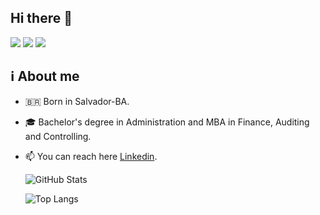 ## Hi there 👋

<a href="https://www.linkedin.com/in/monise-felzemburgh/)" target="_blank"><img src="https://img.shields.io/badge/-LinkedIn-%230077B5?style=for-the-badge&logo=linkedin& logoColor=white" target="_blank"></a>
<a href = "mailto:monifelzem03@hotmail.com"><img src="https://img.shields.io/badge/-Gmail-%23333?style=for-the-badge&logo=gmail&logoColor=white" target="_blank"></a>
<a href = "https://www.instagram.com/monafelzem/"><img src="https://img.shields.io/badge/Instagram-E4405F?style=for-the-badge&logo=instagram&logoColor=white" target="_blank"></a>


## ℹ️ About me

- 🇧🇷 Born in Salvador-BA.
- 🎓 Bachelor's degree in Administration and MBA in Finance, Auditing and Controlling.
- 📫 You can reach here [Linkedin](https://www.linkedin.com/in/monise-felzemburgh/).


  ![GitHub Stats](https://github-readme-stats.vercel.app/api?username=MoniFelzem&theme=transparent&bg_color=000&border_color=30A3DC&show_icons=true&icon_color=30A3DC&title_color=E94D5F&text_color=FFF)


  ![Top Langs](https://github-readme-stats-git-masterrstaa-rickstaa.vercel.app/api/top-langs/?username=monifelzem&bg_color=000&border_color=30A3DC&title_color=E94D5F&text_color=FFF)
